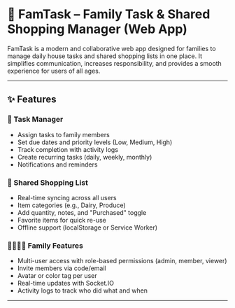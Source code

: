 # 🏡 FamTask – Family Task & Shared Shopping Manager (Web App)

FamTask is a modern and collaborative web app designed for families to manage daily house tasks and shared shopping lists in one place. It simplifies communication, increases responsibility, and provides a smooth experience for users of all ages.

---

## ✨ Features

### 🧹 Task Manager
- Assign tasks to family members
- Set due dates and priority levels (Low, Medium, High)
- Track completion with activity logs
- Create recurring tasks (daily, weekly, monthly)
- Notifications and reminders

### 🛒 Shared Shopping List
- Real-time syncing across all users
- Item categories (e.g., Dairy, Produce)
- Add quantity, notes, and "Purchased" toggle
- Favorite items for quick re-use
- Offline support (localStorage or Service Worker)

### 👨‍👩‍👧‍👦 Family Features
- Multi-user access with role-based permissions (admin, member, viewer)
- Invite members via code/email
- Avatar or color tag per user
- Real-time updates with Socket.IO
- Activity logs to track who did what and when

---
